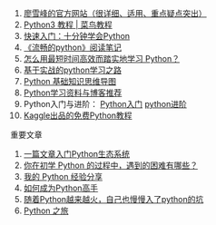 1. [廖雪峰的官方网站（很详细、适用、重点疑点突出）](https://www.liaoxuefeng.com/wiki/0014316089557264a6b348958f449949df42a6d3a2e542c000)
2. [Python3 教程 | 菜鸟教程](http://www.runoob.com/python3/python3-tutorial.html)
2. [快速入门：十分钟学会Python](http://blog.jobbole.com/43922/)
3. [《流畅的python》阅读笔记](https://segmentfault.com/a/1190000011568813)
4. [怎么用最短时间高效而踏实地学习 Python？](https://www.zhihu.com/question/28530832)
5. [基于实战的python学习之路](http://www.imooc.com/topic/pyzt?mc_marking=21d0f6d550e39aedd654057eba56911e&mc_channel=ztsina)
6. [Python 基础知识思维导图](http://blog.csdn.net/peiyao456/article/details/72578476)
7. [Python学习资料与博客推荐](http://www.imooc.com/article/1451?from=itblog)
8. Python入门与进阶：
[Python入门](http://www.imooc.com/learn/177?from=itblog)
[python进阶](http://www.imooc.com/learn/317?from=itblog)
9. [Kaggle出品的免费Python教程](https://www.kaggle.com/learn/python)


重要文章
1. [一篇文章入门Python生态系统](http://www.kuqin.com/shuoit/20151119/349036.html)
2. [你在初学 Python 的过程中，遇到的困难有哪些？](http://group.jobbole.com/29908/#comm-83274)
3. [我的 Python 经验分享](https://toutiao.io/posts/tniofd)
4. [如何成为Python高手](http://www.vaikan.com/how-to-become-a-proficient-python-programmer/)
5. [随着Python越来越火，自己也慢慢入了python的坑](http://group.jobbole.com/28131/)
6. [Python 之旅](https://funhacks.net/explore-python/)
